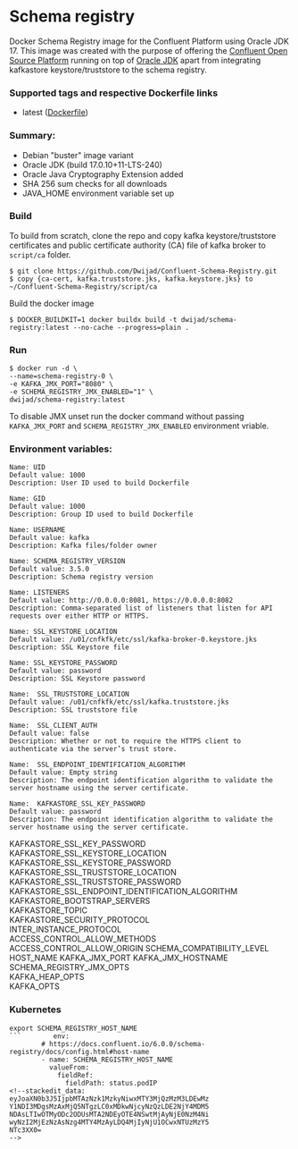 # Schema registry


Docker Schema Registry image for the Confluent Platform using Oracle JDK 17. This image was created with the purpose of offering the [Confluent Open Source Platform](https://www.confluent.io/product/confluent-open-source/) running on top of [Oracle JDK](http://www.oracle.com/technetwork/java/javase/downloads/index.html) apart from integrating kafkastore keystore/truststore to the schema registry.

### Supported tags and respective Dockerfile links

 - latest ([Dockerfile](https://github.com/Dwijad/Confluent-Schema-Registry/blob/main/Dockerfile))

### Summary:

-   Debian "buster" image variant
-   Oracle JDK (build 17.0.10+11-LTS-240)
-   Oracle Java Cryptography Extension added
-   SHA 256 sum checks for all downloads
-   JAVA_HOME environment variable set up

### Build

To build from scratch, clone the repo and copy kafka keystore/truststore certificates and public certificate authority (CA) file of kafka broker to `script/ca` folder.

    $ git clone https://github.com/Dwijad/Confluent-Schema-Registry.git
    $ copy {ca-cert, kafka.truststore.jks, kafka.keystore.jks} to ~/Confluent-Schema-Registry/script/ca 

Build the docker image

    $ DOCKER_BUILDKIT=1 docker buildx build -t dwijad/schema-registry:latest --no-cache --progress=plain .
    
### Run
    $ docker run -d \
    --name=schema-registry-0 \
    -e KAFKA_JMX_PORT="8080" \
    -e SCHEMA_REGISTRY_JMX_ENABLED="1" \
    dwijad/schema-registry:latest

To disable JMX unset run the docker command without passing   `KAFKA_JMX_PORT` and `SCHEMA_REGISTRY_JMX_ENABLED` environment vriable.

 ### Environment variables:

    Name: UID
    Default value: 1000
    Description: User ID used to build Dockerfile   

    Name: GID
    Default value: 1000
    Description: Group ID used to build Dockerfile

    Name: USERNAME 
    Default value: kafka
    Description: Kafka files/folder owner 
    
    Name: SCHEMA_REGISTRY_VERSION 
    Default value: 3.5.0
    Description: Schema registry version
     
    Name: LISTENERS 
    Default value: http://0.0.0.0:8081, https://0.0.0.0:8082
    Description: Comma-separated list of listeners that listen for API requests over either HTTP or HTTPS.

    Name: SSL_KEYSTORE_LOCATION 
    Default value: /u01/cnfkfk/etc/ssl/kafka-broker-0.keystore.jks
    Description: SSL Keystore file

    Name: SSL_KEYSTORE_PASSWORD 
    Default value: password
    Description: SSL Keystore password
  
    Name:  SSL_TRUSTSTORE_LOCATION 
    Default value: /u01/cnfkfk/etc/ssl/kafka.truststore.jks
    Description: SSL truststore file
 
    Name:  SSL_CLIENT_AUTH 
    Default value: false
    Description: Whether or not to require the HTTPS client to authenticate via the server’s trust store.

    Name:  SSL_ENDPOINT_IDENTIFICATION_ALGORITHM
    Default value: Empty string
    Description: The endpoint identification algorithm to validate the server hostname using the server certificate.
    
    Name:  KAFKASTORE_SSL_KEY_PASSWORD
    Default value: password
    Description: The endpoint identification algorithm to validate the server hostname using the server certificate. 
  
 KAFKASTORE_SSL_KEY_PASSWORD   
 KAFKASTORE_SSL_KEYSTORE_LOCATION   
 KAFKASTORE_SSL_KEYSTORE_PASSWORD   
 KAFKASTORE_SSL_TRUSTSTORE_LOCATION    
 KAFKASTORE_SSL_TRUSTSTORE_PASSWORD   
 KAFKASTORE_SSL_ENDPOINT_IDENTIFICATION_ALGORITHM   
 KAFKASTORE_BOOTSTRAP_SERVERS   
 KAFKASTORE_TOPIC   
 KAFKASTORE_SECURITY_PROTOCOL   
 INTER_INSTANCE_PROTOCOL   
 ACCESS_CONTROL_ALLOW_METHODS
 ACCESS_CONTROL_ALLOW_ORIGIN
 SCHEMA_COMPATIBILITY_LEVEL   
 HOST_NAME
 KAFKA_JMX_PORT
 KAFKA_JMX_HOSTNAME   
 SCHEMA_REGISTRY_JMX_OPTS   
 KAFKA_HEAP_OPTS   
  KAFKA_OPTS

### Kubernetes

```
export SCHEMA_REGISTRY_HOST_NAME
```        env:
        # https://docs.confluent.io/6.0.0/schema-registry/docs/config.html#host-name
        - name: SCHEMA_REGISTRY_HOST_NAME
          valueFrom:
            fieldRef:
              fieldPath: status.podIP
<!--stackedit_data:
eyJoaXN0b3J5IjpbMTAzNzk1MzkyNiwxMTY3MjQzMzM3LDEwMz
Y1NDI3MDgsMzAxMjQ5NTgzLC0xMDkwNjcyNzQzLDE2NjY4MDM5
NDAsLTIwOTMyODc2ODUsMTA2NDEyOTE4NSwtMjAyNjE0NzM4Ni
wyNzI2MjEzNzAsNzg4MTY4MzAyLDQ4MjIyNjU1OCwxNTUzMzY5
NTc3XX0=
-->